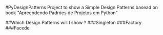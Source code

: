 #PyDesignPatterns
Project to show a Simple Design Patterns basead on book "Apreendendo Padróes de Projetos em Python"

##Which Design Patterns will I show ?
###Singleton
###Factory
###Facede